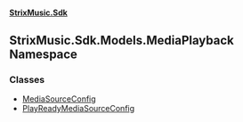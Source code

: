 #### [StrixMusic.Sdk](./index.md 'index')
## StrixMusic.Sdk.Models.MediaPlayback Namespace
### Classes
- [MediaSourceConfig](./StrixMusic-Sdk-Models-MediaPlayback-MediaSourceConfig.md 'StrixMusic.Sdk.Models.MediaPlayback.MediaSourceConfig')
- [PlayReadyMediaSourceConfig](./StrixMusic-Sdk-Models-MediaPlayback-PlayReadyMediaSourceConfig.md 'StrixMusic.Sdk.Models.MediaPlayback.PlayReadyMediaSourceConfig')
